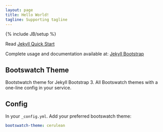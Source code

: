 ```yaml
---
layout: page
title: Hello World!
tagline: Supporting tagline
---
```

{% include JB/setup %}

Read [Jekyll Quick Start](http://jekyllbootstrap.com/usage/jekyll-quick-start.html)

Complete usage and documentation available at: [Jekyll Bootstrap](http://jekyllbootstrap.com)

## Bootswatch Theme

Bootstwatch theme for Jekyll Bootstrap 3. All Bootswatch themes with a one-line config in your service.

## Config
In your `_config.yml`. Add your preferred bootswatch theme:

```yaml  
bootswatch-theme: cerulean
```
